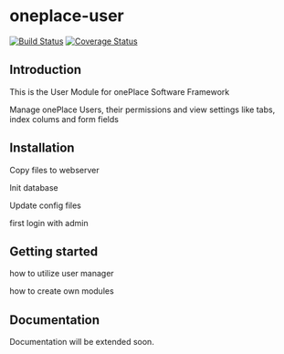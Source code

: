 # oneplace-user

[![Build Status](https://travis-ci.com/OnePlc/PLC_X_User.svg?branch=master)](https://travis-ci.com/OnePlc/PLC_X_User)
[![Coverage Status](https://coveralls.io/repos/github/OnePlc/PLC_X_User/badge.svg?branch=master)](https://coveralls.io/github/OnePlc/PLC_X_User?branch=master)

## Introduction

This is the User Module for onePlace Software Framework

Manage onePlace Users, their permissions and view settings
like tabs, index colums and form fields

## Installation

Copy files to webserver

Init database

Update config files

first login with admin

## Getting started

how to utilize user manager

how to create own modules

## Documentation

Documentation will be extended soon.